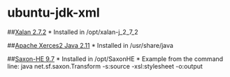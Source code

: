 # ubuntu-jdk-xml

##[Xalan 2.7.2](http://xalan.apache.org/xalan-j/index.html)
	* Installed in /opt/xalan-j_2_7_2

##[Apache Xerces2 Java 2.11](http://xerces.apache.org/xerces2-j/samples.html)
	* Installed in /usr/share/java
	
##[Saxon-HE 9.7](http://www.saxonica.com/documentation/#!using-xsl/commandline)
	* Installed in /opt/SaxonHE
	* Example from the command line: java net.sf.saxon.Transform -s:source -xsl:stylesheet -o:output
